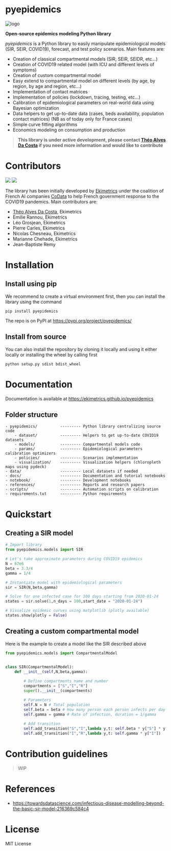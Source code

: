 # pyepidemics
![logo](docs/img/logo_pyepidemics.png)

**Open-source epidemics modeling Python library**

*pyepidemics* is a Python library to easily manipulate epidemiological models (SIR, SEIR, COVID19), forecast, and test policy scenarios. Main features are: 
- Creation of classical compartmental models (SIR, SEIR, SEIDR, etc...)
- Creation of COVID19 related model (with ICU and different levels of symptoms)
- Creation of custom compartmental model
- Easy extend to compartmental model on different levels (by age, by region, by age and region, etc...)
- Implementation of contact matrices
- Implementation of policies (lockdown, tracing, testing, etc...)
- Calibration of epidemiological parameters on real-world data using Bayesian optimization 
- Data helpers to get up-to-date data (cases, beds availability, population contact matrices) (NB as of today only for France cases)
- Simple curve fitting algorithms
- Economics modeling on consumption and production

> **This library is under active development, please contact [Théo Alves Da Costa](mailto:theo.alvesdacosta@ekimetrics.com) if you need more information and would like to contribute**



# Contributors
![](docs/img/ekimetrics.png)
![](https://www.collectif-codata.fr/lib_OqsVpKSlsxxiQOXb/i8dxhg8e16ikdp27.png?w=400)

The library has been initially developed by [Ekimetrics](www.ekimetrics.com) under the coalition of French AI companies [CoData](https://www.collectif-codata.fr/) to help French government response to the COVID19 pandemics. Main contributors are:
- [Théo Alves Da Costa](mailto:theo.alvesdacosta@ekimetrics.com), Ekimetrics
- Emilie Rannou, Ekimetrics
- Léo Grosjean, Ekimetrics
- Pierre Carles, Ekimetrics
- Nicolas Chesneau, Ekimetrics
- Marianne Chehade, Ekimetrics
- Jean-Baptiste Remy

# Installation

## Install using pip
We recommend to create a virtual environment first, then you can install the library using the command 
```
pip install pyepidemics
```
The repo is on PyPI at https://pypi.org/project/pyepidemics/

## Install from source
You can also install the repository by cloning it locally and using it either locally or installing the wheel by calling first
```
python setup.py sdist bdist_wheel
```


# Documentation
Documentation is available at https://ekimetrics.github.io/pyepidemics

## Folder structure
```
- pyepidemics/          --------- Python library centralizing source code
    - dataset/          --------- Helpers to get up-to-date COVID19 datasets
    - models/           --------- Compartmental models code
    - params/           --------- Epidemiological parameters calibration optimizers
    - policies/         --------- Scenarios implementation
    - visualization/    --------- Visualization helpers (chloropleth maps using pydeck)
- data/                 --------- Local datasets if needed
- docs/                 --------- Documentation and tutorial notebooks
- notebook/             --------- Development notebooks
- references/           --------- Reports and research papers
- scripts/              --------- Automation scripts on calibration
- requirements.txt      --------- Python requirements 
```


# Quickstart
## Creating a SIR model

```python
# Import library
from pyepidemics.models import SIR

# Let's take approximate parameters during COVID19 epidemics
N = 67e6
beta = 3.3/4
gamma = 1/4

# Instantiate model with epidemiological parameters
sir = SIR(N,beta,gamma)

# Solve for one infected case for 100 days starting from 2020-01-24
states = sir.solve(1,n_days = 100,start_date = "2020-01-24")

# Visualize epidemic curves using matplotlib (plotly available)
states.show(plotly = False)
```

## Creating a custom compartmental model
Here is the example to create a model like the SIR described above

```python
from pyepidemics.models import CompartmentalModel


class SIR(CompartmentalModel):
    def __init__(self,N,beta,gamma):
        
        # Define compartments name and number
        compartments = ["S","I","R"]
        super().__init__(compartments)

        # Parameters
        self.N = N # Total population
        self.beta = beta # How many person each person infects per day
        self.gamma = gamma # Rate of infection, duration = 1/gamma
        
        # Add transition
        self.add_transition("S","I",lambda y,t: self.beta * y["S"] * y["I"] / self.N)
        self.add_transition("I","R",lambda y,t: self.gamma * y["I"])

```

# Contribution guidelines
> WIP

# References
- https://towardsdatascience.com/infectious-disease-modelling-beyond-the-basic-sir-model-216369c584c4



# License
MIT License
